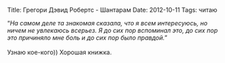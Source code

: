 Title: Грегори Дэвид Робертс - Шантарам
Date: 2012-10-11
Tags: читаю

<div class="text">“<i>На самом деле та знакомая сказала, что я всем интересуюсь, но ничем не увлекаюсь всерьез. Я до сих пор вспоминал это, до сих пор это причиняло мне боль и до сих пор было правдой.</i>”<br /><br />
Узнаю кое-кого)) Хорошая книжка.</div>